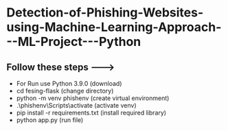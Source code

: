 # Detection-of-Phishing-Websites-using-Machine-Learning-Approach---ML-Project---Python
## Follow these steps --->
- For Run use Python 3.9.0 (download)
- cd fesing-flask (change directory)
- python -m venv phishenv (create virtual environment)
- .\phishenv\Scripts\activate (activate venv)
- pip install -r requirements.txt (install required library)
- python app.py (run file)
